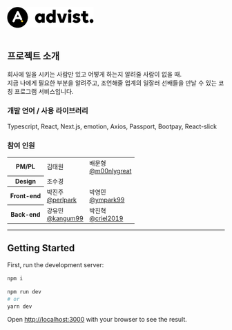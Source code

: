 <img src="public/logo.png" width="200px" alt="advist">
<br/>
<br/>

## 프로젝트 소개
회사에 일을 시키는 사람만 있고 어떻게 하는지 알려줄 사람이 없을 때.  
지금 나에게 필요한 부분을 알려주고, 조언해줄 업계의 일잘러 선배들을 만날 수 있는 코칭 프로그램 서비스입니다.

### 개발 언어 / 사용 라이브러리
Typescript, React, Next.js, emotion, Axios, Passport, Bootpay, React-slick

### 참여 인원
<table>
  <tbody>
    <tr>
      <th scope="row">PM/PL</th>
      <td>김태원</td>
      <td>배문형<br/><a href="https://github.com/m00nlygreat" target="_blank">@m00nlygreat</a></td>
    </tr>
    <tr>
      <th>Design</th>
      <td colspan="2">조수경</td>
    </tr>
    <tr>
      <th>Front-end</th>
      <td>박진주<br/><a href="https://github.com/perlpark" target="_blank">@perlpark</a></td>
      <td>박영민<br/><a href="https://github.com/ympark99" target="_blank">@ympark99</a></td>
    </tr>
    <tr>
      <th>Back-end</th>
      <td>강유민<br/><a href="https://github.com/kangum99" target="_blank">@kangum99</a></td>
      <td>박진혁<br/><a href="https://github.com/criel2019" target="_blank">@criel2019</a></td>
    </tr>
  </tbody>
</table>

___
## Getting Started

First, run the development server:

```bash
npm i
```

```bash
npm run dev
# or
yarn dev
```

Open [http://localhost:3000](http://localhost:3000) with your browser to see the result.